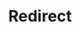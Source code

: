 ﻿---
layout: src/layouts/Redirect.astro
title: Redirect
redirect: https://yamldoc.liuyan.wang/docs/octopus-rest-api/cli/octopus-runbook-run
pubDate:  2023-01-01
navSearch: false
navSitemap: false
navMenu: false
---
